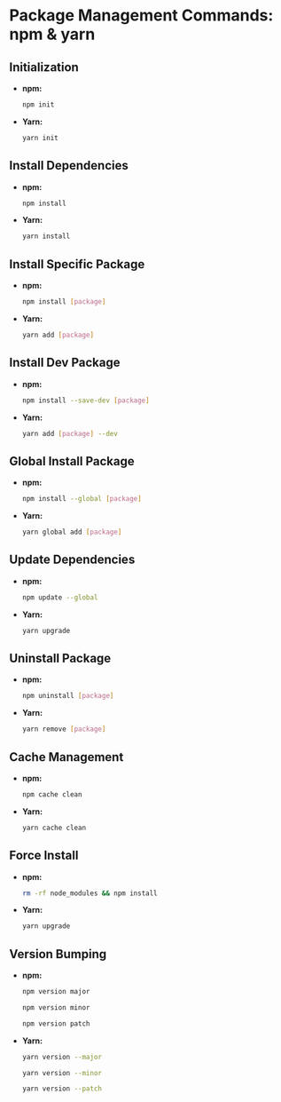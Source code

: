 # Package Management Commands: npm & yarn

## Initialization

- **npm:**
  ```bash
  npm init
  ```
- **Yarn:**
  ```bash
  yarn init
  ```

## Install Dependencies

- **npm:**
  ```bash
  npm install
  ```
- **Yarn:**
  ```bash
  yarn install
  ```

## Install Specific Package

- **npm:**
  ```bash
  npm install [package]
  ```
- **Yarn:**
  ```bash
  yarn add [package]
  ```

## Install Dev Package

- **npm:**
  ```bash
  npm install --save-dev [package]
  ```
- **Yarn:**
  ```bash
  yarn add [package] --dev
  ```

## Global Install Package

- **npm:**
  ```bash
  npm install --global [package]
  ```
- **Yarn:**
  ```bash
  yarn global add [package]
  ```

## Update Dependencies

- **npm:**
  ```bash
  npm update --global
  ```
- **Yarn:**
  ```bash
  yarn upgrade
  ```

## Uninstall Package

- **npm:**
  ```bash
  npm uninstall [package]
  ```
- **Yarn:**
  ```bash
  yarn remove [package]
  ```

## Cache Management

- **npm:**
  ```bash
  npm cache clean
  ```
- **Yarn:**
  ```bash
  yarn cache clean
  ```

## Force Install

- **npm:**
  ```bash
  rm -rf node_modules && npm install
  ```
- **Yarn:**
  ```bash
  yarn upgrade
  ```

## Version Bumping

- **npm:**
  ```bash
  npm version major
  ```
  ```bash
  npm version minor
  ```
  ```bash
  npm version patch
  ```
- **Yarn:**
  ```bash
  yarn version --major
  ```
  ```bash
  yarn version --minor
  ```
  ```bash
  yarn version --patch
  ```
